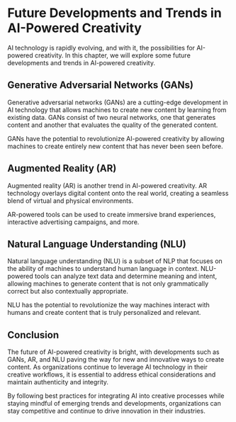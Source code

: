 Future Developments and Trends in AI-Powered Creativity
=============================================================================================================================================

AI technology is rapidly evolving, and with it, the possibilities for AI-powered creativity. In this chapter, we will explore some future developments and trends in AI-powered creativity.

Generative Adversarial Networks (GANs)
--------------------------------------

Generative adversarial networks (GANs) are a cutting-edge development in AI technology that allows machines to create new content by learning from existing data. GANs consist of two neural networks, one that generates content and another that evaluates the quality of the generated content.

GANs have the potential to revolutionize AI-powered creativity by allowing machines to create entirely new content that has never been seen before.

Augmented Reality (AR)
----------------------

Augmented reality (AR) is another trend in AI-powered creativity. AR technology overlays digital content onto the real world, creating a seamless blend of virtual and physical environments.

AR-powered tools can be used to create immersive brand experiences, interactive advertising campaigns, and more.

Natural Language Understanding (NLU)
------------------------------------

Natural language understanding (NLU) is a subset of NLP that focuses on the ability of machines to understand human language in context. NLU-powered tools can analyze text data and determine meaning and intent, allowing machines to generate content that is not only grammatically correct but also contextually appropriate.

NLU has the potential to revolutionize the way machines interact with humans and create content that is truly personalized and relevant.

Conclusion
----------

The future of AI-powered creativity is bright, with developments such as GANs, AR, and NLU paving the way for new and innovative ways to create content. As organizations continue to leverage AI technology in their creative workflows, it is essential to address ethical considerations and maintain authenticity and integrity.

By following best practices for integrating AI into creative processes while staying mindful of emerging trends and developments, organizations can stay competitive and continue to drive innovation in their industries.
